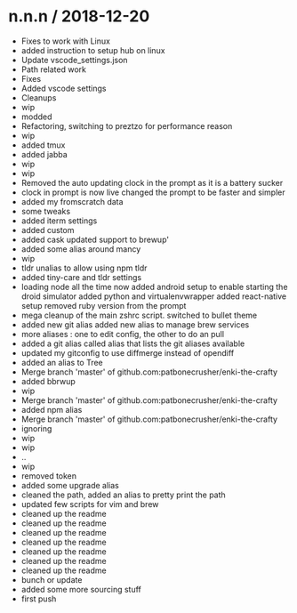 
n.n.n / 2018-12-20
==================

  * Fixes to work with Linux
  * added instruction to setup hub on linux
  * Update vscode_settings.json
  * Path related work
  * Fixes
  * Added vscode settings
  * Cleanups
  * wip
  * modded
  * Refactoring, switching to preztzo for performance reason
  * wip
  * added tmux
  * added jabba
  * wip
  * wip
  * Removed the auto updating clock in the prompt as it is a battery sucker
  * clock in prompt is now live changed the prompt to be faster and simpler
  * added my fromscratch data
  * some tweaks
  * added iterm settings
  * added custom
  * added cask updated support to brewup'
  * added some alias around mancy
  * wip
  * tldr unalias to allow using npm tldr
  * added tiny-care and tldr settings
  * loading node all the time now added android setup to enable starting the droid simulator added python and  virtualenvwrapper added react-native setup removed ruby version from the prompt
  * mega cleanup of the main zshrc script. switched to bullet theme
  * added new git alias added new alias to manage brew services
  * more aliases : one to edit config, the other to do an pull
  * added a git alias called alias that lists the git aliases available
  * updated my gitconfig to use diffmerge instead of opendiff
  * added an alias to Tree
  * Merge branch 'master' of github.com:patbonecrusher/enki-the-crafty
  * added bbrwup
  * wip
  * Merge branch 'master' of github.com:patbonecrusher/enki-the-crafty
  * added npm alias
  * Merge branch 'master' of github.com:patbonecrusher/enki-the-crafty
  * ignoring
  * wip
  * wip
  * ..
  * wip
  * removed token
  * added some upgrade alias
  * cleaned the path, added an alias to pretty print the path
  * updated few scripts for vim and brew
  * cleaned up the readme
  * cleaned up the readme
  * cleaned up the readme
  * cleaned up the readme
  * cleaned up the readme
  * cleaned up the readme
  * cleaned up the readme
  * bunch or update
  * added some more sourcing stuff
  * first push
